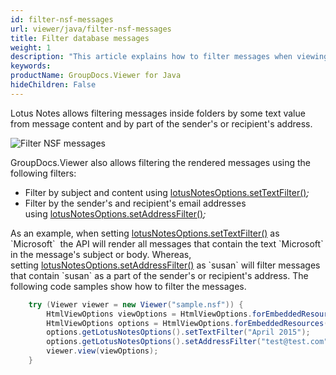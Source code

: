 ```yaml
---
id: filter-nsf-messages
url: viewer/java/filter-nsf-messages
title: Filter database messages
weight: 1
description: "This article explains how to filter messages when viewing Lotus Notes Files with GroupDocs.Viewer within your Java applications."
keywords: 
productName: GroupDocs.Viewer for Java
hideChildren: False
---
```

Lotus Notes allows filtering messages inside folders by some text value from message content and by part of the sender's or recipient's address.

![Filter NSF messages](/viewer/java/images/filter-nsf-messages/filter-nsf-messages.jpg)

GroupDocs.Viewer also allows filtering the rendered messages using the following filters:

* Filter by subject and content using [lotusNotesOptions.setTextFilter()](https://reference.groupdocs.com/viewer/java/com.groupdocs.viewer.options/LotusNotesOptions#setTextFilter(java.lang.String))*;*
* Filter by the sender's and recipient's email addresses using [lotusNotesOptions.setAddressFilter()](https://reference.groupdocs.com/viewer/java/com.groupdocs.viewer.options/LotusNotesOptions#setAddressFilter(java.lang.String))*;*

As an example, when setting [lotusNotesOptions.setTextFilter()](https://reference.groupdocs.com/viewer/java/com.groupdocs.viewer.options/LotusNotesOptions#setTextFilter(java.lang.String)) as `Microsoft`  the API will render all messages that contain the text `Microsoft` in the message's subject or body. 
Whereas, setting [lotusNotesOptions.setAddressFilter()](https://reference.groupdocs.com/viewer/java/com.groupdocs.viewer.options/LotusNotesOptions#setAddressFilter(java.lang.String)) as `susan` will filter messages that contain `susan` as a part of the sender's or recipient's address. The following code samples show how to filter the messages.

```java
    try (Viewer viewer = new Viewer("sample.nsf")) {
        HtmlViewOptions viewOptions = HtmlViewOptions.forEmbeddedResources();
        HtmlViewOptions options = HtmlViewOptions.forEmbeddedResources(pageFilePathFormat);
        options.getLotusNotesOptions().setTextFilter("April 2015");
        options.getLotusNotesOptions().setAddressFilter("test@test.com");
        viewer.view(viewOptions);
    }
```

